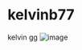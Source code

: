 # kelvinb77
kelvin gg
![image](https://user-images.githubusercontent.com/125272957/218464348-01d8aa5c-a5a3-4df7-a9d0-cd7df1987617.png)
